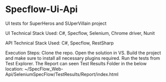 # Specflow-Ui-Api
UI tests for SuperHeros and SUperVillain project

UI Technical Stack Used:
C#,
Specflow,
Selenium,
Chrome driver,
Nunit

API Technical Stack Used:
C#,
Specflow,
RestSharp

Execution Steps:
Clone the repo.
Open the solution in VS.
Build the project and make sure to install all necessary plugins required.
Run the tests from Test Explorer.
The Report can seen Test Results Folder in the below location:
~/SpecFlow_Web-Api/SeleniumSpecFlow/TestResults/Report/index.html
